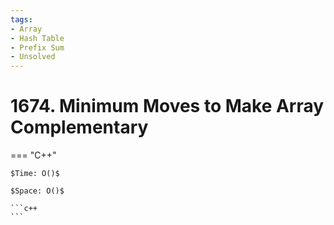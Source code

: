 ```yaml
---
tags:
- Array
- Hash Table
- Prefix Sum
- Unsolved
---
```



# 1674. Minimum Moves to Make Array Complementary

=== "C++"

    $Time: O()$

    $Space: O()$

    ```c++
    ```